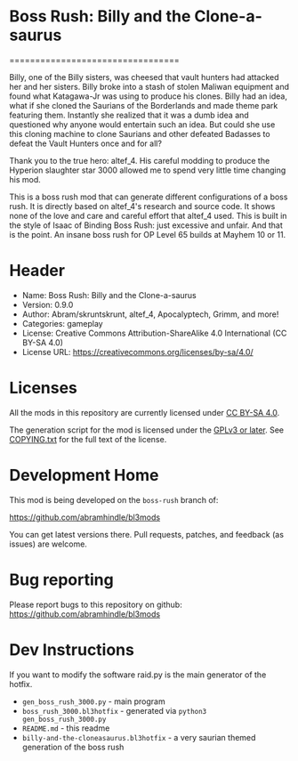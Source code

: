 # Boss Rush: Billy and the Clone-a-saurus
=================================

Billy, one of the Billy sisters, was cheesed that vault hunters had attacked her and her sisters. Billy broke into a stash of stolen Maliwan equipment and found what Katagawa-Jr was using to produce his clones. Billy had an idea, what if she cloned the Saurians of the Borderlands and made theme park featuring them. Instantly she realized that it was a dumb idea and questioned why anyone would entertain such an idea. But could she use this cloning machine to clone Saurians and other defeated Badasses to defeat the Vault Hunters once and for all?

Thank you to the true hero: altef_4. His careful modding to produce the Hyperion slaughter star 3000 allowed me to spend very little time changing his mod.

This is a boss rush mod that can generate different configurations of a boss rush. It is directly based on altef_4's research and source code. It shows none of the love and care and careful effort that altef_4 used. This is built in the style of Isaac of Binding Boss Rush: just excessive and unfair. And that is the point. An insane boss rush for OP Level 65 builds at Mayhem 10 or 11.

Header
======
* Name: Boss Rush: Billy and the Clone-a-saurus
* Version: 0.9.0
* Author: Abram/skruntskrunt, altef_4, Apocalyptech, Grimm, and more!
* Categories: gameplay
* License: Creative Commons Attribution-ShareAlike 4.0 International (CC BY-SA 4.0)
* License URL: https://creativecommons.org/licenses/by-sa/4.0/

Licenses
========

All the mods in this repository are currently licensed under
[CC BY-SA 4.0](https://creativecommons.org/licenses/by-sa/4.0/).

The generation script for the mod is licensed under the
[GPLv3 or later](https://www.gnu.org/licenses/quick-guide-gplv3.html).
See [COPYING.txt](../../COPYING.txt) for the full text of the license.

Development Home
================

This mod is being developed on the `boss-rush` branch of:

https://github.com/abramhindle/bl3mods

You can get latest versions there. Pull requests, patches, and
feedback (as issues) are welcome.

Bug reporting
=============

Please report bugs to this repository on github: https://github.com/abramhindle/bl3mods


Dev Instructions
================

If you want to modify the software raid.py is the main generator of the hotfix.

* `gen_boss_rush_3000.py` - main program
* `boss_rush_3000.bl3hotfix` - generated via `python3 gen_boss_rush_3000.py`
* `README.md` - this readme
* `billy-and-the-cloneasaurus.bl3hotfix` - a very saurian themed generation of the boss rush

